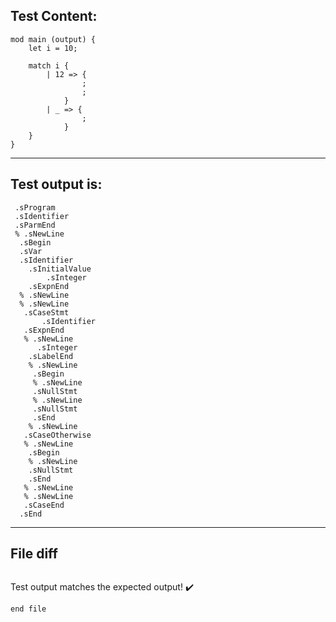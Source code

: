 
Test Content: 
-------------------------
```
mod main (output) {
    let i = 10;

    match i {
        | 12 => {
                ;
                ;
            }
        | _ => {
                ;
            }
    }
}
```
------------------------
Test output is: 
-------------------------
```
 .sProgram
 .sIdentifier
 .sParmEnd
 % .sNewLine
  .sBegin
  .sVar
  .sIdentifier
    .sInitialValue
        .sInteger
    .sExpnEnd
  % .sNewLine
  % .sNewLine
   .sCaseStmt
       .sIdentifier
   .sExpnEnd
   % .sNewLine
      .sInteger
    .sLabelEnd
    % .sNewLine
     .sBegin
     % .sNewLine
     .sNullStmt
     % .sNewLine
     .sNullStmt
     .sEnd
    % .sNewLine
   .sCaseOtherwise
   % .sNewLine
    .sBegin
    % .sNewLine
    .sNullStmt
    .sEnd
   % .sNewLine
   % .sNewLine
   .sCaseEnd
  .sEnd

```
------------------------

File diff
-------------------------
```diff

```
Test output matches the expected output! :heavy_check_mark:

```
end file
